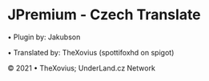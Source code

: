 # JPremium - Czech Translate

• Plugin by: Jakubson

• Translated by: TheXovius (spottifoxhd on spigot)

© 2021 • TheXovius; UnderLand.cz Network
